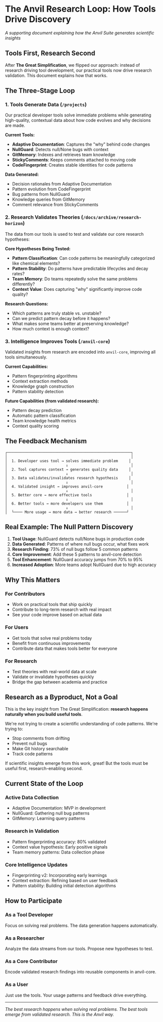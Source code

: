 # The Anvil Research Loop: How Tools Drive Discovery

*A supporting document explaining how the Anvil Suite generates scientific insights*

## Tools First, Research Second

After **The Great Simplification**, we flipped our approach: instead of research driving tool development, our practical tools now drive research validation. This document explains how that works.

## The Three-Stage Loop

### 1. Tools Generate Data (`/projects`)
Our practical developer tools solve immediate problems while generating high-quality, contextual data about how code evolves and why decisions are made.

**Current Tools:**
- **Adaptive Documentation**: Captures the "why" behind code changes
- **NullGuard**: Detects null/None bugs with context
- **GitMemory**: Indexes and retrieves team knowledge
- **StickyComments**: Keeps comments attached to moving code
- **CodeFingerprint**: Creates stable identities for code patterns

**Data Generated:**
- Decision rationales from Adaptive Documentation
- Pattern evolution from CodeFingerprint
- Bug patterns from NullGuard
- Knowledge queries from GitMemory
- Comment relevance from StickyComments

### 2. Research Validates Theories (`/docs/archive/research-horizon`)
The data from our tools is used to test and validate our core research hypotheses:

**Core Hypotheses Being Tested:**
- **Pattern Classification**: Can code patterns be meaningfully categorized like chemical elements?
- **Pattern Stability**: Do patterns have predictable lifecycles and decay rates?
- **Team Memory**: Do teams repeatedly solve the same problems differently?
- **Context Value**: Does capturing "why" significantly improve code quality?

**Research Questions:**
- Which patterns are truly stable vs. unstable?
- Can we predict pattern decay before it happens?
- What makes some teams better at preserving knowledge?
- How much context is enough context?

### 3. Intelligence Improves Tools (`/anvil-core`)
Validated insights from research are encoded into `anvil-core`, improving all tools simultaneously.

**Current Capabilities:**
- Pattern fingerprinting algorithms
- Context extraction methods
- Knowledge graph construction
- Pattern stability detection

**Future Capabilities (from validated research):**
- Pattern decay prediction
- Automatic pattern classification
- Team knowledge health metrics
- Context quality scoring

## The Feedback Mechanism

```
┌─────────────────────────────────────────────────────────┐
│                                                         │
│  1. Developer uses tool → solves immediate problem     │
│                           ↓                             │
│  2. Tool captures context → generates quality data     │
│                           ↓                             │
│  3. Data validates/invalidates research hypothesis     │
│                           ↓                             │
│  4. Validated insight → improves anvil-core           │
│                           ↓                             │
│  5. Better core → more effective tools                │
│                           ↓                             │
│  6. Better tools → more developers use them           │
│                           ↓                             │
│  └──── More usage → more data → better research ──────┘
```

## Real Example: The Null Pattern Discovery

1. **Tool Usage**: NullGuard detects null/None bugs in production code
2. **Data Generated**: Patterns of where null bugs occur, what fixes work
3. **Research Finding**: 73% of null bugs follow 5 common patterns
4. **Core Improvement**: Add these 5 patterns to anvil-core detection
5. **Tool Enhancement**: NullGuard accuracy jumps from 70% to 95%
6. **Increased Adoption**: More teams adopt NullGuard due to high accuracy

## Why This Matters

### For Contributors
- Work on practical tools that ship quickly
- Contribute to long-term research with real impact
- See your code improve based on actual data

### For Users
- Get tools that solve real problems today
- Benefit from continuous improvements
- Contribute data that makes tools better for everyone

### For Research
- Test theories with real-world data at scale
- Validate or invalidate hypotheses quickly
- Bridge the gap between academia and practice

## Research as a Byproduct, Not a Goal

This is the key insight from The Great Simplification: **research happens naturally when you build useful tools**.

We're not trying to create a scientific understanding of code patterns. We're trying to:
- Stop comments from drifting
- Prevent null bugs
- Make Git history searchable
- Track code patterns

If scientific insights emerge from this work, great! But the tools must be useful first, research-enabling second.

## Current State of the Loop

### Active Data Collection
- Adaptive Documentation: MVP in development
- NullGuard: Gathering null bug patterns
- GitMemory: Learning query patterns

### Research in Validation
- Pattern fingerprinting accuracy: 80% validated
- Context value hypothesis: Early positive signals
- Team memory patterns: Data collection phase

### Core Intelligence Updates
- Fingerprinting v2: Incorporating early learnings
- Context extraction: Refining based on user feedback
- Pattern stability: Building initial detection algorithms

## How to Participate

### As a Tool Developer
Focus on solving real problems. The data generation happens automatically.

### As a Researcher
Analyze the data streams from our tools. Propose new hypotheses to test.

### As a Core Contributor
Encode validated research findings into reusable components in anvil-core.

### As a User
Just use the tools. Your usage patterns and feedback drive everything.

---

*The best research happens when solving real problems. The best tools emerge from validated research. This is the Anvil way.*